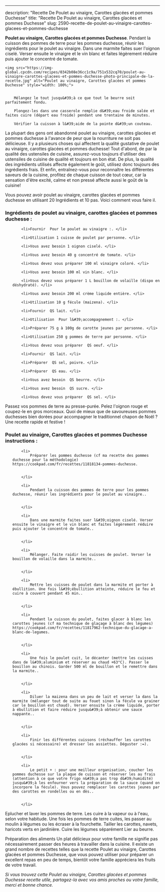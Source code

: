 ---
description: "Recette De Poulet au vinaigre, Carottes glacées et pommes Duchesse"
title: "Recette De Poulet au vinaigre, Carottes glacées et pommes Duchesse"
slug: 2590-recette-de-poulet-au-vinaigre-carottes-glacees-et-pommes-duchesse

<p>
	<strong>Poulet au vinaigre, Carottes glacées et pommes Duchesse</strong>. 
	Pendant la cuisson des pommes de terre pour les pommes duchesse, réunir les ingrédients pour le poulet au vinaigre. Dans une marmite faites suer l&#39;oignon ciselé. Verser ensuite le vinaigre et le vin blanc et faites légèrement réduire puis ajouter le concentré de tomate.
</p>
<p>
	
	<img src="https://img-global.cpcdn.com/recipes/0342b08e36cc1c9a/751x532cq70/poulet-au-vinaigre-carottes-glacees-et-pommes-duchesse-photo-principale-de-la-recette.jpg" alt="Poulet au vinaigre, Carottes glacées et pommes Duchesse" style="width: 100%;">
	
	
		Mélangez le tout jusqu&#39;à ce que tout le beurre soit parfaitement fondu.
	
		Plongez-les dans une casserole remplie d&#39;eau froide salée et faites cuire (départ eau froide) pendant une trentaine de minutes.
	
		Vérifier la cuisson à l&#39;aide de la pointe d&#39;un couteau.
	
</p>

La plupart des gens ont abandonné poulet au vinaigre, carottes glacées et pommes duchesse à l'avance de peur que la nourriture ne soit pas délicieuse. Il y a plusieurs choses qui affectent la qualité gustative de poulet au vinaigre, carottes glacées et pommes duchesse! Tout d'abord, de par la qualité des ustensiles de cuisine, assurez-vous toujours d'utiliser des ustensiles de cuisine de qualité et toujours en bon état. De plus, la qualité des ingrédients utilisés affecte également le goût, utilisez donc toujours des ingrédients frais. Et enfin, entraînez-vous pour reconnaître les différentes saveurs de la cuisine, profitez de chaque cuisson de tout cœur, car la sensation d'être excité, calme et non pressé affecte aussi le goût de la cuisine!

<!--inarticleads1-->

Vous pouvez avoir poulet au vinaigre, carottes glacées et pommes duchesse en utilisant 20 Ingrédients et 10 pas. Voici comment vous faire il.

<h3>Ingrédients de poulet au vinaigre, carottes glacées et pommes duchesse :</h3>

<ol>
	
		<li>Fournir  Pour le poulet au vinaigre :. </li>
	
		<li>Utilisation 1 cuisse de poulet par personne. </li>
	
		<li>Vous avez besoin 1 oignon ciselé. </li>
	
		<li>Vous avez besoin 40 g concentré de tomate. </li>
	
		<li>Vous devez vous préparer 100 ml vinaigre coloré. </li>
	
		<li>Vous avez besoin 100 ml vin blanc. </li>
	
		<li>Vous devez vous préparer 1 L bouillon de volaille (dispo en déshydraté). </li>
	
		<li>Vous avez besoin 200 ml crème liquide entière. </li>
	
		<li>Utilisation 10 g fécule (maizena). </li>
	
		<li>Fournir  QS lait. </li>
	
		<li>Utilisation  Pour l&#39;accompagnement :. </li>
	
		<li>Préparer 75 g à 100g de carotte jeunes par personne. </li>
	
		<li>Utilisation 250 g pommes de terre par personne. </li>
	
		<li>Vous devez vous préparer  QS oeuf. </li>
	
		<li>Fournir  QS lait. </li>
	
		<li>Préparer  QS sel, poivre. </li>
	
		<li>Préparer  QS eau. </li>
	
		<li>Vous avez besoin  QS beurre. </li>
	
		<li>Vous avez besoin  QS sucre. </li>
	
		<li>Vous devez vous préparer  QS sel. </li>
	
</ol>

Passez vos pommes de terre au presse-purée. Pelez l&#39;oignon rouge et coupez-le en gros morceaux. Quoi de mieux que de savoureuses pommes duchesses bien dorées pour accompagner le traditionnel chapon de Noël ? Une recette rapide et festive ! 

<!--inarticleads2-->

<h3>Poulet au vinaigre, Carottes glacées et pommes Duchesse instructions :</h3>

<ol>
	
		<li>
			Préparer les pommes duchesse (cf ma recette des pommes duchesse pour la méthodologie) https://cookpad.com/fr/recettes/11818134-pommes-duchesse.
			
			
		</li>
	
		<li>
			Pendant la cuisson des pommes de terre pour les pommes duchesse, réunir les ingrédients pour le poulet au vinaigre..
			
			
		</li>
	
		<li>
			Dans une marmite faites suer l&#39;oignon ciselé. Verser ensuite le vinaigre et le vin blanc et faites légèrement réduire puis ajouter le concentré de tomate..
			
			
		</li>
	
		<li>
			Mélanger. Faite raidir les cuisses de poulet. Verser le bouillon de volaille dans la marmite..
			
			
		</li>
	
		<li>
			Mettre les cuisses de poulet dans la marmite et porter à ébullition. Une fois l&#39;ébullition atteinte, réduire le feu et cuire à couvert pendant 45 min..
			
			
		</li>
	
		<li>
			Pendant la cuisson du poulet, faites glacer à blanc les carottes jeunes (cf ma technique de glaçage à blanc des légumes) https://cookpad.com/fr/recettes/11817962-technique-du-glacage-a-blanc-de-legumes.
			
			
		</li>
	
		<li>
			Une fois le poulet cuit, le décanter (mettre les cuisses dans de l&#39;aluminium et réserver au chaud +63°C). Passer le bouillon au chinois. Garder 500 ml de bouillon et le remettre dans la marmite..
			
			
		</li>
	
		<li>
			Diluer la maizena dans un peu de lait et verser la dans la marmite (mélanger tout de suite au fouet sinon la fécule va grainer car le bouillon est chaud). Verser ensuite la crème liquide, porter à ébullition et faire réduire jusqu&#39;à obtenir une sauce nappante..
			
			
		</li>
	
		<li>
			Finir les différentes cuissons (réchauffer les carottes glacées si nécessaire) et dresser les assiettes. Déguster :=).
			
			
		</li>
	
		<li>
			Le petit + : pour une meilleur organisation, coucher les pommes duchesse sur la plaque de cuisson et réserver les au frais (attention à ce que votre frigo n&#39;a pas trop d&#39;humidité) jusqu&#39;à les enfourner vers la préparation de la sauce (quand on incorpore la fécule). Vous pouvez remplacer les carottes jeunes par des carottes en rondelles ou en dès..
			
			
		</li>
	
</ol>

Eplucher et laver les pommes de terre. Les cuire à la vapeur ou à l&#39;eau, selon votre habitude. Une fois les pommes de terre cuites, les passer au moulin à légumes ou les écraser à la fourchette. Tailler les carottes, navets, haricots verts en jardinière. Cuire les légumes séparément Lier au beurre. 

<!--inarticleads1-->

<p>
Préparation des aliments Un plat délicieux pour votre famille ne signifie pas nécessairement passer des heures à travailler dans la cuisine. Il existe un grand nombre de recettes telles que la recette Poulet au vinaigre, Carottes glacées et pommes Duchesse, que vous pouvez utiliser pour préparer un excellent repas en peu de temps, bientôt votre famille appréciera les fruits de votre travail.
</p>

<p>
<i>Si vous trouvez cette Poulet au vinaigre, Carottes glacées et pommes Duchesse recette utile, partagez-la avec vos amis proches ou votre famille, merci et bonne chance.</i>
</p>

